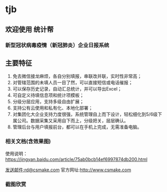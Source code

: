 # tjb 
## 欢迎使用 统计帮 

### 新型冠状病毒疫情（新冠肺炎）企业日报系统 

## 主要特征

1. 免去微信接龙麻烦，各自分别填报，串联改并联，实时性非常高；
2. 对管辖范围的未填人员一目了然，可以直接短信或电话催报；
3. 可以保存历史记录，自动汇总统计，并可以导出Excel；
4. 可自定义待填信息项和统计项模板；
5. 分级分层应用，支持多级自由扩展；
6. 支持公有云使用和私有化、本地化部署；
7. 对集团化大企业支持力度很强，系统管理自上而下设计，轻松细化到5/6级下属公司。数据采集又采用自下而上，分级把关，层层确认。
8. 管理后台与用户填报前台，都可以在手机上完成，无需准备电脑。



### 相关文档(含效果图)
使用说明：<https://jingyan.baidu.com/article/75ab0bcb14ef6997874db200.html>

[发送邮件:rd@csmake.com](mailto:rd@csmake.com)
官方网址:<http://www.csmake.com>


### 截图欣赏



